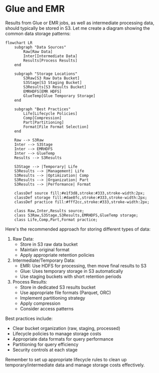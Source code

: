 # Glue and EMR

Results from Glue or EMR jobs, as well as intermediate processing data, should typically be stored in S3. Let me create a diagram showing the common data storage patterns:

```mermaid
flowchart LR
    subgraph "Data Sources"
        Raw[Raw Data]
        Inter[Intermediate Data]
        Results[Process Results]
    end

    subgraph "Storage Locations"
        S3Raw[S3 Raw Data Bucket]
        S3Stage[S3 Staging Bucket]
        S3Results[S3 Results Bucket]
        EMRHDFS[EMR HDFS]
        GlueTemp[Glue Temporary Storage]
    end

    subgraph "Best Practices"
        Life[Lifecycle Policies]
        Comp[Compression]
        Part[Partitioning]
        Format[File Format Selection]
    end

    Raw --> S3Raw
    Inter --> S3Stage
    Inter --> EMRHDFS
    Inter --> GlueTemp
    Results --> S3Results

    S3Stage --> |Temporary| Life
    S3Results --> |Management| Life
    S3Results --> |Optimization| Comp
    S3Results --> |Organization| Part
    S3Results --> |Performance| Format

    classDef source fill:#e1f3d8,stroke:#333,stroke-width:2px;
    classDef storage fill:#dae8fc,stroke:#333,stroke-width:2px;
    classDef practice fill:#fff2cc,stroke:#333,stroke-width:2px;

    class Raw,Inter,Results source;
    class S3Raw,S3Stage,S3Results,EMRHDFS,GlueTemp storage;
    class Life,Comp,Part,Format practice;

```

Here's the recommended approach for storing different types of data:

1. Raw Data:
   * Store in S3 raw data bucket
   * Maintain original format
   * Apply appropriate retention policies
2. Intermediate/Temporary Data:
   * EMR: Use HDFS for processing, then move final results to S3
   * Glue: Uses temporary storage in S3 automatically
   * Use staging buckets with short retention periods
3. Process Results:
   * Store in dedicated S3 results bucket
   * Use appropriate file formats (Parquet, ORC)
   * Implement partitioning strategy
   * Apply compression
   * Consider access patterns

Best practices include:

* Clear bucket organization (raw, staging, processed)
* Lifecycle policies to manage storage costs
* Appropriate data formats for query performance
* Partitioning for query efficiency
* Security controls at each stage

Remember to set up appropriate lifecycle rules to clean up temporary/intermediate data and manage storage costs effectively.
